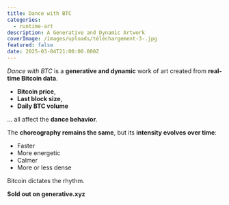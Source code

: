 ```yaml
---
title: Dance with BTC
categories:
  - runtime-art
description: A Generative and Dynamic Artwork
coverImage: /images/uploads/téléchargement-3-.jpg
featured: false
date: 2025-03-04T21:00:00.000Z
---
```

*Dance with BTC* is a **generative and dynamic** work of art created from **real-time Bitcoin data**.  

- **Bitcoin price**,  
- **Last block size**,  
- **Daily BTC volume**  

... all affect the **dance behavior**.  

The **choreography remains the same**, but its **intensity evolves over time**:  
- Faster  
- More energetic  
- Calmer  
- More or less dense  

Bitcoin dictates the rhythm.  

**Sold out on generative.xyz** 
